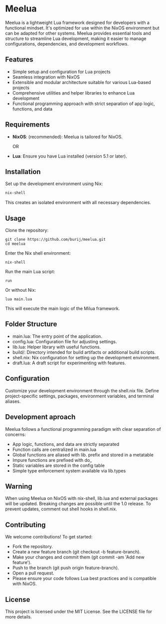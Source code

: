 # Meelua

Meelua is a lightweight Lua framework designed for developers with a functional mindset. It's optimized for use within the NixOS environment but can be adapted for other systems. Meelua provides essential tools and structure to streamline Lua development, making it easier to manage configurations, dependencies, and development workflows.

## Features
- Simple setup and configuration for Lua projects
- Seamless integration with NixOS
- Extensible and modular architecture suitable for various Lua-based projects
- Comprehensive utilities and helper libraries to enhance Lua development
- Functional programming approach with strict separation of app logic, functions, and data

## Requirements

- **NixOS**: (recommended): Meelua is tailored for NixOS.

  OR
  
- **Lua**: Ensure you have Lua installed (version 5.1 or later).

## Installation

Set up the development environment using Nix:

```bash
nix-shell
```
This creates an isolated environment with all necessary dependencies.

## Usage
Clone the repository:

```
git clone https://github.com/burij/meelua.git
cd meelua
```


Enter the Nix shell environment:

```
nix-shell
```

Run the main Lua script:

```
run
```
Or without Nix:
```
lua main.lua
```

This will execute the main logic of the Milua framework.

## Folder Structure
- main.lua: The entry point of the application.
- config.lua: Configuration file for adjusting settings.
- lib.lua: Helper library with useful functions.
- build/: Directory intended for build artifacts or additional build scripts.
- shell.nix: Nix configuration for setting up the development environment.
- draft.lua: A draft script for experimenting with features.

## Configuration
Customize your development environment through the shell.nix file. Define project-specific settings, packages, environment variables, and terminal aliases.

## Development aproach

Meelua follows a functional programming paradigm with clear separation of concerns:
- App logic, functions, and data are strictly separated
- Function calls are centralized in main.lua
- Global functions are aliased with lib. prefix and stored in a metatable
- Impure functions are prefixed with do_
- Static variables are stored in the config table
- Simple type enforcement system available via lib.types

## Warning
When using Meelua on NixOS with nix-shell, lib.lua and external packages will be updated. Breaking changes are possible until the 1.0 release. To prevent updates, comment out shell hooks in shell.nix.

## Contributing
We welcome contributions! To get started:

- Fork the repository.
- Create a new feature branch (git checkout -b feature-branch).
- Make your changes and commit them (git commit -am 'Add new feature').
- Push to the branch (git push origin feature-branch).
- Open a pull request.
- Please ensure your code follows Lua best practices and is compatible with NixOS.

## License
This project is licensed under the MIT License. See the LICENSE file for more details.

